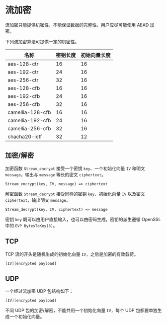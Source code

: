 
# 流加密

流加密只能提供机密性，不能保证数据的完整性。用户应尽可能使用 AEAD 加密。

下列流加密算法可提供一定的机密性。

名称 | 密钥长度 | 初始向量长度
----------- | -- | --
aes-128-ctr | 16 | 16
aes-192-ctr | 24 | 16
aes-256-ctr | 32 | 16
aes-128-cfb | 16 | 16
aes-192-cfb | 24 | 16
aes-256-cfb | 32 | 16
camellia-128-cfb | 16 | 16
camellia-192-cfb | 24 | 16
camellia-256-cfb | 32 | 16
chacha20-ietf | 32 | 12

## 加密/解密

加密函数 `Stream_encrypt` 接受一个密钥 `key`、一个初始化向量 `IV` 和明文 `message`，输出与 `message` 等长的密文 `ciphertext`。

```
Stream_encrypt(key, IV, message) => ciphertext
```

解密函数 `Stream_decrypt` 接受同样的密钥 `key`、初始化向量 `IV` 以及密文 `ciphertext`，输出明文 `message`。

```
Stream_decrypt(key, IV, ciphertext) => message
```

密钥 `key` 既可以由用户直接输入，也可以由密码生成。密钥的派生遵循 OpenSSL 中的 `EVP BytesToKey(3)`。

## TCP

TCP 流的开头是随机生成的初始化向量 `IV`，之后是加密的有效载荷。

```
[IV][encrypted payload]
```

## UDP

一个经过流加密 UDP 包结构如下：

```
[IV][encrypted payload]
```

不同 UDP 包的加密/解密，不能共用一个初始化向量 `IV`，每个 UDP 包都要单独生成一个初始化向量。
